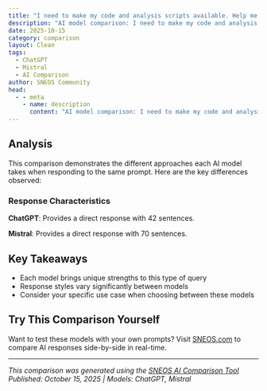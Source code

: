 ```yaml
---
title: "I need to make my code and analysis scripts available. Help me: 1) Clean and document code thoroughly"
description: "AI model comparison: I need to make my code and analysis scripts available. Help me: 1) Clean and document code thoroughl..."
date: 2025-10-15
category: comparison
layout: Clean
tags:
  - ChatGPT
  - Mistral
  - AI Comparison
author: SNEOS Community
head:
  - - meta
    - name: description
      content: "AI model comparison: I need to make my code and analysis scripts available. Help me: 1) Clean and document code thoroughly..."
---
```


<ChatComparison
  title="I need to make my code and analysis scripts available. Help me: 1) Clean and document code thoroughly"
  prompt="I need to make my code and analysis scripts available. Help me: 1) Clean and document code thoroughly"
  :responses='{"ChatGPT": "Absolutely! Cleaning and documenting your code is an essential step in making it understandable and maintainable for others. Here are some steps and best practices to follow when preparing your code and analysis scripts for sharing:\n\n### 1. Clean Your Code\n\n- **Consistent Formatting**: Use consistent indentation, spacing, and line breaks. Tools like \u0060Prettier\u0060 for JavaScript or \u0060Black\u0060 for Python can help format your code automatically.\n\n- **Remove Unused Code**: Eliminate any commented-out code or functions and variables that are no longer used.\n\n- **Modularize Your Code**: If your script is long, consider breaking it into smaller, reusable functions or modules. Each function should do one thing well.\n\n- **Optimize Performance**: Review your code for any inefficient algorithms or loops. Use built-in functions and libraries that are optimized for performance when possible.\n\n- **Error Handling**: Include proper error handling to account for potential issues that could arise during execution. Use try-except blocks in Python, for example. \n\n### 2. Document Your Code\n\n- **Docstrings for Functions**: For each function, include a docstring explaining what it does, its parameters, return values, and any exceptions it might raise.\n    \u0060\u0060\u0060python\n    def my_function(param1, param2):\n        \u0022\u0022\u0022\n        Brief description of the function.\n\n        Parameters:\n        param1 (int): Description of param1.\n        param2 (str): Description of param2.\n\n        Returns:\n        bool: Description of return value.\n        \u0022\u0022\u0022\n        # Function implementation goes here\n    \u0060\u0060\u0060\n\n- **Comments**: Use inline comments judiciously to explain complex logic or important sections of code. Avoid obvious comments that do not add value.\n\n- **Module-Level Docstrings**: At the top of each script or module, include a brief description of what the program does, how to use it, and any dependencies or requirements.\n\n- **Readme File**: Create a README file that provides an overview of your project, installation instructions, usage examples, and any necessary metadata.\n\n### 3. Structure Your Project\n\n- **Directory Organization**: Organize your project files in a clear structure, separating source code, data, documentation, and tests. A typical structure could be:\n    \u0060\u0060\u0060\n    project_name/\n    \u251C\u2500\u2500 src/             # Source code\n    \u251C\u2500\u2500 data/            # Input data\n    \u251C\u2500\u2500 notebooks/       # Analysis notebooks (e.g., Jupyter)\n    \u251C\u2500\u2500 tests/           # Unit tests\n    \u251C\u2500\u2500 README.md        # Project overview\n    \u2514\u2500\u2500 requirements.txt  # Dependencies (for Python)\n    \u0060\u0060\u0060\n\n### 4. Version Control\n\nIf you haven\u0027t already, consider using version control (like Git) to manage your code. This will allow you to track changes, collaborate with others, and revert to previous versions if needed.\n\n### 5. Example Template for a Python Script\n\nHere\u0027s a simple template you can use for your Python scripts:\n\n\u0060\u0060\u0060python\n\u0022\u0022\u0022\nModule Name: example_module.py\nDescription: A brief overview of what this script does.\nAuthor: Your Name\nDate: YYYY-MM-DD\nVersion: 1.0\n\u0022\u0022\u0022\n\ndef example_function(param1, param2):\n    \u0022\u0022\u0022\n    Brief description of the function.\n\n    Parameters:\n    param1 (int): Description of param1.\n    param2 (str): Description of param2.\n\n    Returns:\n    bool: Description of return value.\n    \u0022\u0022\u0022\n    # Implement the function logic here\n    return True\n\nif __name__ == \u0022__main__\u0022:\n    # Code to execute when the script is run directly\n    result = example_function(1, \u0022test\u0022)\n    print(result)\n\u0060\u0060\u0060\n\n### Conclusion\n\nFollowing these steps will significantly improve the cleanliness and readability of your code and scripts. This will not only help others understand and contribute to your work but also make it easier for you to revisit your code in the future. If you have specific parts of your code that you want help with, feel free to share!", "Mistral": "Certainly! Making your code and analysis scripts available in a clean and well-documented manner is crucial for reproducibility and collaboration. Here are some steps to help you achieve this:\n\n### 1. Cleaning the Code\n\n#### a. Remove Unnecessary Code\n- **Delete commented-out code**: If you have code that is commented out and not needed, remove it.\n- **Remove debugging statements**: Ensure that any print statements or logging used for debugging are either removed or converted to proper logging.\n\n#### b. Modularize the Code\n- **Break down large scripts**: Split large scripts into smaller, more manageable functions or modules.\n- **Use functions and classes**: Encapsulate related code into functions or classes to improve readability and reusability.\n\n#### c. Consistent Naming Conventions\n- **Variable names**: Use descriptive and consistent variable names.\n- **Function and class names**: Follow a consistent naming convention (e.g., snake_case for functions and CamelCase for classes).\n\n#### d. Remove Hardcoded Values\n- **Use configuration files**: Store hardcoded values in configuration files or environment variables.\n- **Parameterize functions**: Pass parameters to functions instead of hardcoding values within them.\n\n### 2. Documenting the Code\n\n#### a. Inline Comments\n- **Explain complex logic**: Add comments to explain complex or non-obvious parts of the code.\n- **Avoid over-commenting**: Don\u0027t comment on obvious parts of the code; focus on clarity.\n\n#### b. Docstrings\n- **Function docstrings**: Use docstrings to describe what a function does, its parameters, and its return values.\n- **Class docstrings**: Describe the purpose of the class and its methods.\n\n#### c. README File\n- **Project overview**: Provide a high-level overview of the project.\n- **Installation instructions**: Include steps to install dependencies and set up the environment.\n- **Usage instructions**: Describe how to run the code and any important parameters.\n- **Examples**: Provide examples of how to use the code.\n- **Contributing guidelines**: Include information on how others can contribute to the project.\n\n#### d. Code Examples\n- **Example scripts**: Include example scripts or Jupyter notebooks that demonstrate how to use the code.\n- **Sample data**: Provide sample data files if applicable.\n\n### Example: Cleaning and Documenting a Simple Script\n\n#### Original Script\n\u0060\u0060\u0060python\nimport pandas as pd\n\n# Load data\ndata = pd.read_csv(\u0027data.csv\u0027)\n\n# Process data\ndata[\u0027new_column\u0027] = data[\u0027old_column\u0027] * 2\n\n# Save processed data\ndata.to_csv(\u0027processed_data.csv\u0027, index=False)\n\u0060\u0060\u0060\n\n#### Cleaned and Documented Script\n\u0060\u0060\u0060python\nimport pandas as pd\n\ndef load_data(file_path):\n    \u0022\u0022\u0022\n    Load data from a CSV file.\n\n    Parameters:\n    file_path (str): The path to the CSV file.\n\n    Returns:\n    pd.DataFrame: The loaded data.\n    \u0022\u0022\u0022\n    return pd.read_csv(file_path)\n\ndef process_data(data):\n    \u0022\u0022\u0022\n    Process the data by creating a new column.\n\n    Parameters:\n    data (pd.DataFrame): The data to process.\n\n    Returns:\n    pd.DataFrame: The processed data.\n    \u0022\u0022\u0022\n    data[\u0027new_column\u0027] = data[\u0027old_column\u0027] * 2\n    return data\n\ndef save_data(data, file_path):\n    \u0022\u0022\u0022\n    Save the processed data to a CSV file.\n\n    Parameters:\n    data (pd.DataFrame): The data to save.\n    file_path (str): The path to save the CSV file.\n    \u0022\u0022\u0022\n    data.to_csv(file_path, index=False)\n\ndef main():\n    \u0022\u0022\u0022\n    Main function to load, process, and save data.\n    \u0022\u0022\u0022\n    input_file = \u0027data.csv\u0027\n    output_file = \u0027processed_data.csv\u0027\n\n    data = load_data(input_file)\n    processed_data = process_data(data)\n    save_data(processed_data, output_file)\n\nif __name__ == \u0022__main__\u0022:\n    main()\n\u0060\u0060\u0060\n\n### README Example\n\u0060\u0060\u0060markdown\n# Data Processing Script\n\n## Overview\nThis script loads data from a CSV file, processes it by creating a new column, and saves the processed data to a new CSV file.\n\n## Installation\nTo run this script, you need to have Python and the pandas library installed. You can install pandas using pip:\n\u0060\u0060\u0060bash\npip install pandas\n\u0060\u0060\u0060\n\n## Usage\nTo run the script, simply execute the following command:\n\u0060\u0060\u0060bash\npython script_name.py\n\u0060\u0060\u0060\n\n## Example\nAn example of how to use the script is provided in the \u0060example.py\u0060 file.\n\n## Contributing\nIf you would like to contribute to this project, please follow these guidelines:\n1. Fork the repository.\n2. Create a new branch for your feature or bug fix.\n3. Make your changes and commit them with descriptive messages.\n4. Create a pull request with a detailed description of your changes.\n\n## License\nThis project is licensed under the MIT License.\n\u0060\u0060\u0060\n\nBy following these steps, you can ensure that your code is clean, well-documented, and easy for others to understand and use."}' published-date="{DateTime.UtcNow:HH:mm}"
/>

## Analysis

This comparison demonstrates the different approaches each AI model takes when responding to the same prompt. Here are the key differences observed:

### Response Characteristics

**ChatGPT**: Provides a direct response with 42 sentences. 

**Mistral**: Provides a direct response with 70 sentences. 

## Key Takeaways

- Each model brings unique strengths to this type of query
- Response styles vary significantly between models
- Consider your specific use case when choosing between these models

## Try This Comparison Yourself

Want to test these models with your own prompts? Visit [SNEOS.com](https://sneos.com) to compare AI responses side-by-side in real-time.

---

*This comparison was generated using the [SNEOS AI Comparison Tool](https://sneos.com)*
*Published: October 15, 2025 | Models: ChatGPT, Mistral*
